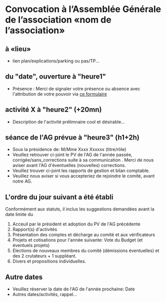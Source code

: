 # Convocation à l’Assemblée Générale de l’association «nom de l’association» 
## à «lieu»
* lien plan/explications/parking ou pas/TP...
## du "date", ouverture à "heure1"
* Présence : Merci de signaler votre présence ou absence avec l'attribution de votre pouvoir via [ce formulaire](https://framaforms.org/)
## activité X à "heure2" (+20mn)
* Description de l'activité prélimnaire cool et désirable...
## séance de l'AG prévue à "heure3" (h1+2h)
* Sous la présidence de: M/Mme Xxxx Xxxxxx (titre/rôle)
* Veuillez retrouver ci-joint le PV de l'AG de l'année passée, corrigée/sans_corrections suite à sa communication <date envoi>. Merci de nous aviser avant l'AG d'éventuelles (nouvelles) corrections.
* Veuillez trouver ci-joint les rapports de gestion et bilan comptable.
* Veuillez nous aviser si vous accepteriez de rejoindre le comité, avant notre AG.

## L'ordre du jour suivant a été établi
Conformément aux statuts, il inclus les suggestions demandées avant la date limite du <date>
1. Acceuil par le président et adoption du PV de l'AG précédente
2. Rapport(s) d'activités
3. Présentation des comptes et décharge au comité et aux vérificateurs
4. Projets et cotisations pour l'année suivante: Vote du Budget (et éventuels projets)
5. Elections de nouveaux membres du comité (démissions éventuelles) et des 2 crutateurs + 1 suppléant.
6. Divers et propositions individuelles.

## Autre dates
* Veuillez réserver la date de l'AG de l'année prochaine: Date
* Autres dates/activités, rappel...
